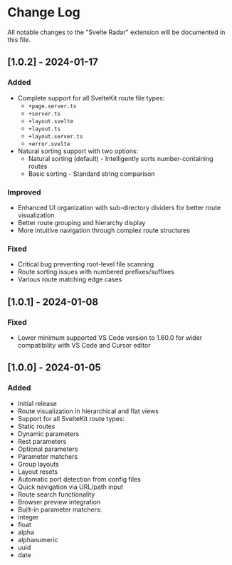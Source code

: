 # Change Log

All notable changes to the "Svelte Radar" extension will be documented in this file.

## [1.0.2] - 2024-01-17

### Added
- Complete support for all SvelteKit route file types:
  - `+page.server.ts`
  - `+server.ts` 
  - `+layout.svelte`
  - `+layout.ts`
  - `+layout.server.ts`
  - `+error.svelte`
- Natural sorting support with two options:
  - Natural sorting (default) - Intelligently sorts number-containing routes
  - Basic sorting - Standard string comparison

### Improved
- Enhanced UI organization with sub-directory dividers for better route visualization
- Better route grouping and hierarchy display
- More intuitive navigation through complex route structures

### Fixed
- Critical bug preventing root-level file scanning
- Route sorting issues with numbered prefixes/suffixes
- Various route matching edge cases

## [1.0.1] - 2024-01-08

### Fixed
- Lower minimum supported VS Code version to 1.60.0 for wider compatibility with VS Code and Cursor editor

## [1.0.0] - 2024-01-05

### Added
- Initial release  
- Route visualization in hierarchical and flat views
- Support for all SvelteKit route types:
 - Static routes
 - Dynamic parameters 
 - Rest parameters
 - Optional parameters
 - Parameter matchers
 - Group layouts
 - Layout resets
- Automatic port detection from config files
- Quick navigation via URL/path input
- Route search functionality
- Browser preview integration
- Built-in parameter matchers:
 - integer
 - float
 - alpha
 - alphanumeric
 - uuid
 - date
